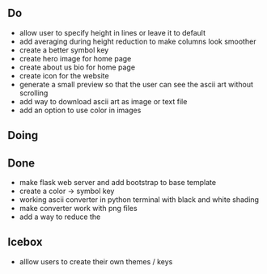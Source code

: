 ## Do
* allow user to specify height in lines or leave it to default
* add averaging during height reduction to make columns look smoother
* create a better symbol key
* create hero image for home page
* create about us bio for home page
* create icon for the website
* generate a small preview so that the user can see the ascii art without scrolling
* add way to download ascii art as image or text file
* add an option to use color in images

## Doing



## Done
* make flask web server and add bootstrap to base template
* create a color -> symbol key
* working ascii converter in python terminal with black and white shading
* make converter work with png files
* add a way to reduce the 

## Icebox
* alllow users to create their own themes / keys